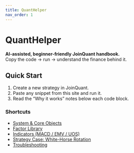 ```yaml
---
title: QuantHelper
nav_order: 1
---
```


# QuantHelper
**AI-assisted, beginner-friendly JoinQuant handbook.**  
Copy the code → run → understand the finance behind it.

## Quick Start
1. Create a new strategy in JoinQuant.
2. Paste any snippet from this site and run it.
3. Read the “Why it works” notes below each code block.

### Shortcuts
- [System & Core Objects](reference/context.md)
- [Factor Library](factors/overview.md)
- [Indicators (MACD / EMV / UOS)](indicators/overview.md)
- [Strategy Case: White-Horse Rotation](strategies/white-horse-rotation.md)
- [Troubleshooting](troubleshooting/errors.md)
